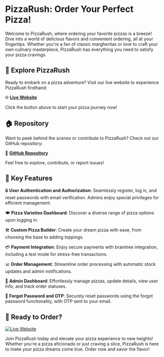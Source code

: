 # PizzaRush: Order Your Perfect Pizza!

Welcome to PizzaRush, where ordering your favorite pizzas is a breeze! Dive into a world of delicious flavors and convenient ordering, all at your fingertips. Whether you're a fan of classic margheritas or love to craft your own culinary masterpiece, PizzaRush has everything you need to satisfy your pizza cravings.

## 🍕 Explore PizzaRush

Ready to embark on a pizza adventure? Visit our live website to experience PizzaRush firsthand:

🌐 [**Live Website**](https://pizzarush.onrender.com/)

Click the button above to start your pizza journey now!

## 🏠 Repository

Want to peek behind the scenes or contribute to PizzaRush? Check out our GitHub repository:

🔗 [**GitHub Repository**](https://github.com/urssanjaysingh/PizzaRush)

Feel free to explore, contribute, or report issues!

## 🚀 Key Features

🔒 **User Authentication and Authorization**: Seamlessly register, log in, and reset passwords with email verification. Admins enjoy special privileges for efficient management.

🍽️ **Pizza Varieties Dashboard**: Discover a diverse range of pizza options upon logging in.

🛠️ **Custom Pizza Builder**: Create your dream pizza with ease, from choosing the base to adding toppings.

💳 **Payment Integration**: Enjoy secure payments with braintree integration, including a test mode for stress-free transactions.

📊 **Order Management**: Streamline order processing with automatic stock updates and admin notifications.

🎉 **Admin Dashboard**: Effortlessly manage pizzas, update details, view user info, and track order statuses.

🔑 **Forgot Password and OTP**: Securely reset passwords using the forgot password functionality, with OTP sent to your email.

## 🍴 Ready to Order?

[![Live Website](https://img.shields.io/badge/-Live%20Website-brightgreen?style=for-the-badge)](https://pizzarush.onrender.com/)

Join PizzaRush today and elevate your pizza experience to new heights! Whether you're a pizza aficionado or just craving a slice, PizzaRush is here to make your pizza dreams come true. Order now and savor the flavor!
